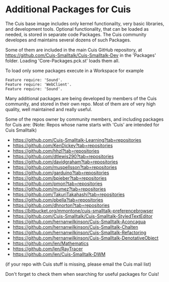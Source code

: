 Additional Packages for Cuis
================================

The Cuis base image includes only kernel functionailty, very basic libraries, and development tools. Optional functionality, that can be loaded as needed, is stored in separate code Packages. The Cuis community developes and maintains several dozens of such Packages.

Some of them are included in the main Cuis GitHub repository, at https://github.com/Cuis-Smalltalk/Cuis-Smalltalk-Dev in the 'Packages' folder. Loading 'Core-Packages.pck.st' loads them all.

To load only some packages execute in a Workspace for example

    Feature require: 'Sound'.
    Feature require: 'WebClient'.
    Feature require: 'Sound'.

Many additional packages are being developed by members of the Cuis community, and stored in their own repo. Most of them are of very high quality, well maintained and really useful.

Some of the repos owner by community members, and including packages for Cuis are:
(Note: Repos whose name starts with 'Cuis' are intended for Cuis Smalltalk)

- https://github.com/Cuis-Smalltalk-Learning?tab=repositories
- https://github.com/KenDickey?tab=repositories
- https://github.com/hhzl?tab=repositories
- https://github.com/dtlewis290?tab=repositories
- https://github.com/davidgraham?tab=repositories
- https://github.com/muspellsson?tab=repositories
- https://github.com/garduino?tab=repositories
- https://github.com/bpieber?tab=repositories
- https://github.com/pmon?tab=repositories
- https://github.com/mumez?tab=repositories
- https://github.com/TakuriTakahashi?tab=repositories
- https://github.com/pbella?tab=repositories
- https://github.com/dhnorton?tab=repositories
- https://bitbucket.org/mmontone/cuis-smalltalk-preferencebrowser
- https://github.com/Cuis-Smalltalk/Cuis-Smalltalk-StyledTextEditor
- https://github.com/hernanwilkinson/Cuis-Smalltalk-Aconcagua
- https://github.com/hernanwilkinson/Cuis-Smalltalk-Chalten
- https://github.com/hernanwilkinson/Cuis-Smalltalk-Refactoring
- https://github.com/hernanwilkinson/Cuis-Smalltalk-DenotativeObject
- https://github.com/len/Mathematics
- https://github.com/len/RayTracer
- https://github.com/len/Cuis-Smalltalk-DWM

(if your repo with Cuis stuff is missing, please email the Cuis mail list)

Don't forget to check them when searching for useful packages for Cuis!
